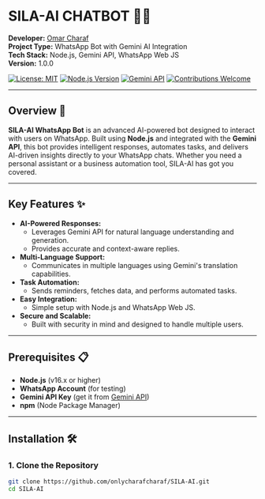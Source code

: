 # SILA-AI CHATBOT 🤖💬

**Developer:** [Omar Charaf](https://www.instagram.com/omar.charaff/)  
**Project Type:** WhatsApp Bot with Gemini AI Integration  
**Tech Stack:** Node.js, Gemini API, WhatsApp Web JS  
**Version:** 1.0.0  

[![License: MIT](https://img.shields.io/badge/License-MIT-blue.svg)](https://opensource.org/licenses/MIT)
[![Node.js Version](https://img.shields.io/badge/Node.js-16.x%2B-green)](https://nodejs.org/)
[![Gemini API](https://img.shields.io/badge/Gemini-API-orange)](https://gemini.com/)
[![Contributions Welcome](https://img.shields.io/badge/Contributions-Welcome-brightgreen.svg)](https://github.com/omar-charaf/SILA-AI-WhatsApp-Bot/pulls)

---

## Overview 📖
**SILA-AI WhatsApp Bot** is an advanced AI-powered bot designed to interact with users on WhatsApp. Built using **Node.js** and integrated with the **Gemini API**, this bot provides intelligent responses, automates tasks, and delivers AI-driven insights directly to your WhatsApp chats. Whether you need a personal assistant or a business automation tool, SILA-AI has got you covered.

---

## Key Features ✨
- **AI-Powered Responses:**  
  - Leverages Gemini API for natural language understanding and generation.
  - Provides accurate and context-aware replies.
- **Multi-Language Support:**  
  - Communicates in multiple languages using Gemini's translation capabilities.
- **Task Automation:**  
  - Sends reminders, fetches data, and performs automated tasks.
- **Easy Integration:**  
  - Simple setup with Node.js and WhatsApp Web JS.
- **Secure and Scalable:**  
  - Built with security in mind and designed to handle multiple users.

---

## Prerequisites 📋
- **Node.js** (v16.x or higher)
- **WhatsApp Account** (for testing)
- **Gemini API Key** (get it from [Gemini API](https://gemini.com/api))
- **npm** (Node Package Manager)

---

## Installation 🛠️

### 1. Clone the Repository
```bash
git clone https://github.com/onlycharafcharaf/SILA-AI.git
cd SILA-AI
